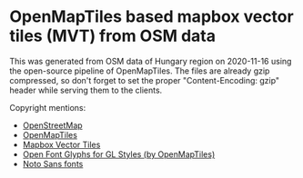 # OpenMapTiles based mapbox vector tiles (MVT) from OSM data

This was generated from OSM data of Hungary region on 2020-11-16 using the open-source pipeline of OpenMapTiles.
The files are already gzip compressed, so don't forget to set the proper "Content-Encoding: gzip" header while serving them to the clients.

Copyright mentions:

- [OpenStreetMap](https://www.openstreetmap.org/copyright)
- [OpenMapTiles](https://github.com/openmaptiles/openmaptiles)
- [Mapbox Vector Tiles](https://docs.mapbox.com/vector-tiles/specification/)
- [Open Font Glyphs for GL Styles (by OpenMapTiles)](https://github.com/openmaptiles/fonts)
- [Noto Sans fonts](https://fonts.google.com/specimen/Noto+Sans)
